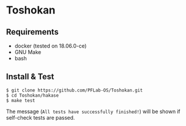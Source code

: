 # Toshokan

## Requirements

* docker (tested on 18.06.0-ce)
* GNU Make
* bash

## Install & Test
```
$ git clone https://github.com/PFLab-OS/Toshokan.git
$ cd Toshokan/hakase
$ make test
```

The message (`All tests have successfully finished!`) will be shown if self-check tests are passed.

